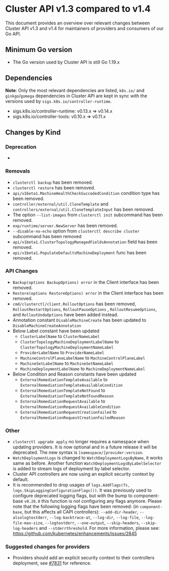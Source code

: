 # Cluster API v1.3 compared to v1.4

This document provides an overview over relevant changes between Cluster API v1.3 and v1.4 for
maintainers of providers and consumers of our Go API.

## Minimum Go version

- The Go version used by Cluster API is still Go 1.19.x

## Dependencies

**Note**: Only the most relevant dependencies are listed, `k8s.io/` and `ginkgo`/`gomega` dependencies in Cluster API are kept in sync with the versions used by `sigs.k8s.io/controller-runtime`.

- sigs.k8s.io/controller-runtime: v0.13.x => v0.14.x
- sigs.k8s.io/controller-tools: v0.10.x => v0.11.x

## Changes by Kind

### Deprecation

-

### Removals

- `clusterctl backup` has been removed.
- `clusterctl restore` has been removed.
- `api/v1beta1.MachineHealthCheckSuccededCondition` condition type has been removed.
- `controller/external/util.CloneTemplate` and `controllers/external/util.CloneTemplateInput` has been removed.
- The option `--list-images` from `clusterctl init` subcommand has been removed.
- `exp/runtime/server.NewServer` has been removed.
- `--disable-no-echo` option from `clusterctl describe cluster` subcommand has been removed
- `api/v1beta1.ClusterTopologyManagedFieldsAnnotation` field has been removed.
- `api/v1beta1.PopulateDefaultsMachineDeployment` func has been removed.

### API Changes

- `Backup(options BackupOptions) error` in the Client interface has been removed.
- `Restore(options RestoreOptions) error` in the Client interface has been removed.
- `cmd/clusterctl/client.RolloutOptions` has been removed, `RolloutRestartOptions`, `RolloutPauseOptions` , `RolloutResumeOptions`, and `RolloutUndoOptions` have been added instead.
- Annotation constant `DisableMachineCreate` has been updated to `DisableMachineCreateAnnotation`
- Below Label constant have been updated
  - `ClusterLabelName` to `ClusterNameLabel`
  - `ClusterTopologyMachineDeploymentLabelName` to `ClusterTopologyMachineDeploymentNameLabel`
  - `ProviderLabelName` to `ProviderNameLabel`
  - `MachineControlPlaneLabelName` to `MachineControlPlaneLabel`
  - `MachineSetLabelName` to `MachineSetNameLabel`
  - `MachineDeploymentLabelName` to `MachineDeploymentNameLabel`
- Below Condition and Reason constants have been updated
  - `ExternalRemediationTemplateAvailable` to `ExternalRemediationTemplateAvailableCondition`
  - `ExternalRemediationTemplateNotFound` to `ExternalRemediationTemplateNotFoundReason`
  - `ExternalRemediationRequestAvailable` to  `ExternalRemediationRequestAvailableCondition`
  - `ExternalRemediationRequestCreationFailed` to `ExternalRemediationRequestCreationFailedReason`

### Other

- `clusterctl upgrade apply` no longer requires a namespace when updating providers. It is now optional and in a future release it will be deprecated. The new syntax is `[namespace/]provider:version`.
- `WatchDeploymentLogs` is changed to `WatchDeploymentLogsByName`, it works same as before. Another function `WatchDeploymentLogsByLabelSelector` is added to stream logs of deployment by label selector.
- Cluster API controllers are now using an explicit security context by default.
- It is recommended to drop usages of `logs.AddFlags(fs, logs.SkipLoggingConfigurationFlags())`. It was previously used to configure deprecated logging flags, but with the bump to component-base
  `v0.26.0` this function is not configuring any flags anymore.
  Please note that the following logging flags have been removed: (in `component-base`, but this affects all CAPI controllers): `--add-dir-header`, `--alsologtostderr`, `--log-backtrace-at`,
  `--log-dir`, `--log-file`, `--log-file-max-size`, `--logtostderr`, `--one-output`, `--skip-headers`, `--skip-log-headers` and `--stderrthreshold`.
  For more information, please see: https://github.com/kubernetes/enhancements/issues/2845

### Suggested changes for providers

- Providers should add an explicit security context to their controllers deployment, see [#7831](https://github.com/kubernetes-sigs/cluster-api/pull/7831) for reference.
